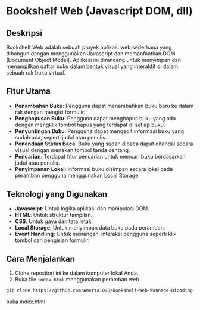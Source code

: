 # Bookshelf Web (Javascript DOM, dll)

## Deskripsi
Bookshelf Web adalah sebuah proyek aplikasi web sederhana yang dibangun dengan menggunakan Javascript dan memanfaatkan DOM (Document Object Model). Aplikasi ini dirancang untuk menyimpan dan menampilkan daftar buku dalam bentuk visual yang interaktif di dalam sebuah rak buku virtual.

## Fitur Utama
- **Penambahan Buku**: Pengguna dapat menambahkan buku baru ke dalam rak dengan mengisi formulir.
- **Penghapusan Buku**: Pengguna dapat menghapus buku yang ada dengan mengklik tombol hapus yang terdapat di setiap buku.
- **Penyuntingan Buku**: Pengguna dapat mengedit informasi buku yang sudah ada, seperti judul atau penulis.
- **Penandaan Status Baca**: Buku yang sudah dibaca dapat ditandai secara visual dengan menekan tombol tanda centang.
- **Pencarian**: Terdapat fitur pencarian untuk mencari buku berdasarkan judul atau penulis.
- **Penyimpanan Lokal**: Informasi buku disimpan secara lokal pada peramban pengguna menggunakan Local Storage.

## Teknologi yang Digunakan
- **Javascript**: Untuk logika aplikasi dan manipulasi DOM.
- **HTML**: Untuk struktur tampilan.
- **CSS**: Untuk gaya dan tata letak.
- **Local Storage**: Untuk menyimpan data buku pada peramban.
- **Event Handling**: Untuk menangani interaksi pengguna seperti klik tombol dan pengisian formulir.

## Cara Menjalankan
1. Clone repositori ini ke dalam komputer lokal Anda.
2. Buka file `index.html` menggunakan peramban web.

```html
git clone https://github.com/Amerta1090/Bookshelf-Web-Wannabe-Dicoding-Submission.git
```
buka index.html

